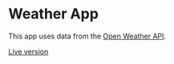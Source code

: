 # Weather App

This app uses data from the [Open Weather API](http://openweathermap.org/api).

[Live version](https://martin-weather-app.netlify.com)
